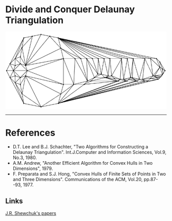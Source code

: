 # Divide and Conquer Delaunay Triangulation

![triangulation's example](https://raw.githubusercontent.com/Clockmaker/dc-delaunay/master/demo.gif)
***



References
==========
- D.T. Lee and B.J. Schachter, "Two Algorithms for Constructing a Delaunay Triangulation". Int.J.Computer and Information Sciences, Vol.9, No.3, 1980.
- A.M. Andrew, "Another Efficient Algorithm for Convex Hulls in Two Dimensions", 1979.
- F. Preparata and S.J. Hong, "Convex Hulls of Finite Sets of Points in Two and Three Dimensions". Communications of the ACM, Vol.20, pp.87--93, 1977.

Links
-----
[J.R. Shewchuk's papers](https://people.eecs.berkeley.edu/~jrs/jrspapers.html)